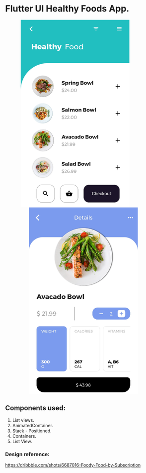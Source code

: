 # Flutter UI Healthy Foods App.

<p align="center"> 
<img width="350" height="600" src="https://github.com/Dhruvpolaris/flutter_ui_healthyFood/blob/master/finalOutput1.jpg">
&emsp; &emsp; &emsp; 
<img width="350" height="600" src="https://github.com/Dhruvpolaris/flutter_ui_healthyFood/blob/master/finalOutput2.jpg">
</p>

## Components used:
1. List views.
2. AnimatedContainer.
3. Stack - Positioned.
4. Containers.
5. List View.

### Design reference:
https://dribbble.com/shots/6687016-Foody-Food-by-Subscription

